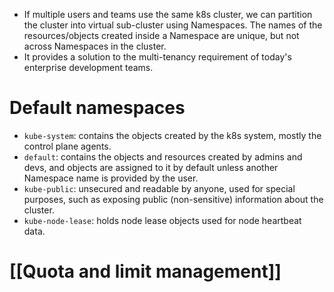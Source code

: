 - If multiple users and teams use the same k8s cluster, we can partition the cluster into virtual sub-cluster using Namespaces. The names of the resources/objects created inside a Namespace are unique, but not across Namespaces in the cluster.
- It provides a solution to the multi-tenancy requirement of today's enterprise development teams.
# Default namespaces
- `kube-system`: contains the objects created by the k8s system, mostly the control plane agents.
- `default`: contains the objects and resources created by admins and devs, and objects are assigned to it by default unless another Namespace name is provided by the user.
- `kube-public`: unsecured and readable by anyone, used for special purposes, such as exposing public (non-sensitive) information about the cluster.
- `kube-node-lease`: holds node lease objects used for node heartbeat data.
# [[Quota and limit management]]